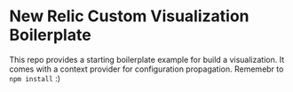 # New Relic Custom Visualization Boilerplate

This repo provides a starting boilerplate example for build a visualization. It comes with a context provider for configuration propagation. Rememebr to `npm install` :)